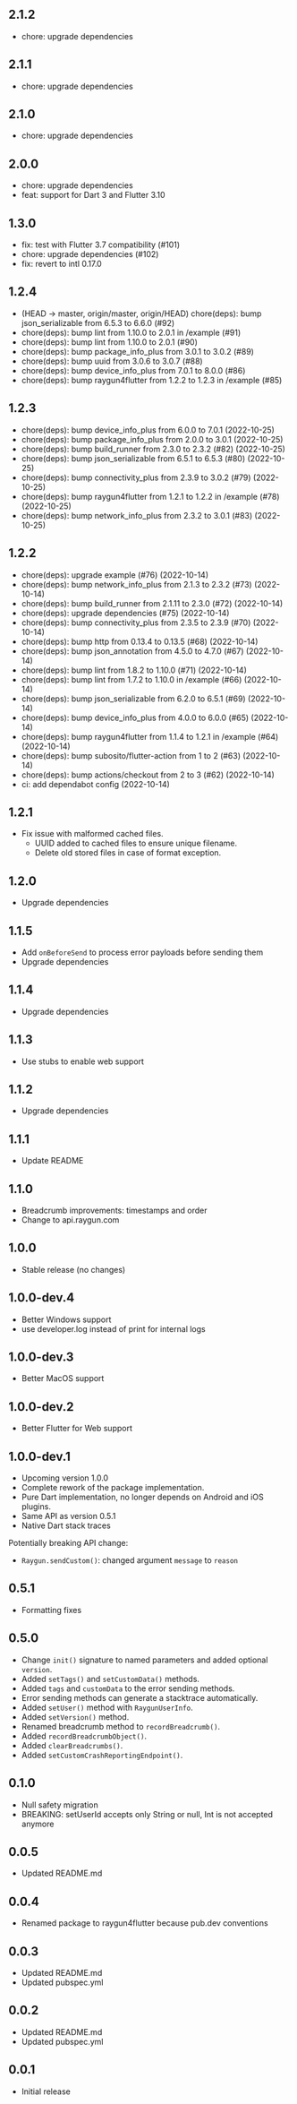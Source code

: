 ## 2.1.2

* chore: upgrade dependencies

## 2.1.1

* chore: upgrade dependencies

## 2.1.0

* chore: upgrade dependencies

## 2.0.0

* chore: upgrade dependencies
* feat: support for Dart 3 and Flutter 3.10

## 1.3.0

* fix: test with Flutter 3.7 compatibility (#101)
* chore: upgrade dependencies (#102)
* fix: revert to intl 0.17.0

## 1.2.4

*  (HEAD -> master, origin/master, origin/HEAD) chore(deps): bump json_serializable from 6.5.3 to 6.6.0 (#92)
*  chore(deps): bump lint from 1.10.0 to 2.0.1 in /example (#91)
*  chore(deps): bump lint from 1.10.0 to 2.0.1 (#90)
*  chore(deps): bump package_info_plus from 3.0.1 to 3.0.2 (#89)
*  chore(deps): bump uuid from 3.0.6 to 3.0.7 (#88)
*  chore(deps): bump device_info_plus from 7.0.1 to 8.0.0 (#86)
*  chore(deps): bump raygun4flutter from 1.2.2 to 1.2.3 in /example (#85)

## 1.2.3

* chore(deps): bump device_info_plus from 6.0.0 to 7.0.1  (2022-10-25)
* chore(deps): bump package_info_plus from 2.0.0 to 3.0.1  (2022-10-25)
* chore(deps): bump build_runner from 2.3.0 to 2.3.2 (#82) (2022-10-25)
* chore(deps): bump json_serializable from 6.5.1 to 6.5.3 (#80) (2022-10-25)
* chore(deps): bump connectivity_plus from 2.3.9 to 3.0.2 (#79) (2022-10-25)
* chore(deps): bump raygun4flutter from 1.2.1 to 1.2.2 in /example (#78) (2022-10-25)
* chore(deps): bump network_info_plus from 2.3.2 to 3.0.1 (#83) (2022-10-25)

## 1.2.2

* chore(deps): upgrade example (#76) (2022-10-14)
* chore(deps): bump network_info_plus from 2.1.3 to 2.3.2 (#73) (2022-10-14)
* chore(deps): bump build_runner from 2.1.11 to 2.3.0 (#72) (2022-10-14)
* chore(deps): upgrade dependencies (#75) (2022-10-14)
* chore(deps): bump connectivity_plus from 2.3.5 to 2.3.9 (#70) (2022-10-14)
* chore(deps): bump http from 0.13.4 to 0.13.5 (#68) (2022-10-14)
* chore(deps): bump json_annotation from 4.5.0 to 4.7.0 (#67) (2022-10-14)
* chore(deps): bump lint from 1.8.2 to 1.10.0 (#71) (2022-10-14)
* chore(deps): bump lint from 1.7.2 to 1.10.0 in /example (#66) (2022-10-14)
* chore(deps): bump json_serializable from 6.2.0 to 6.5.1 (#69) (2022-10-14)
* chore(deps): bump device_info_plus from 4.0.0 to 6.0.0 (#65) (2022-10-14)
* chore(deps): bump raygun4flutter from 1.1.4 to 1.2.1 in /example (#64) (2022-10-14)
* chore(deps): bump subosito/flutter-action from 1 to 2 (#63) (2022-10-14)
* chore(deps): bump actions/checkout from 2 to 3 (#62) (2022-10-14)
* ci: add dependabot config (2022-10-14)

## 1.2.1

* Fix issue with malformed cached files.
  * UUID added to cached files to ensure unique filename.
  * Delete old stored files in case of format exception.

## 1.2.0

* Upgrade dependencies

## 1.1.5

* Add `onBeforeSend` to process error payloads before sending them
* Upgrade dependencies

## 1.1.4

* Upgrade dependencies

## 1.1.3

* Use stubs to enable web support

## 1.1.2

* Upgrade dependencies

## 1.1.1

* Update README

## 1.1.0

* Breadcrumb improvements: timestamps and order
* Change to api.raygun.com

## 1.0.0

* Stable release (no changes)

## 1.0.0-dev.4

* Better Windows support
* use developer.log instead of print for internal logs

## 1.0.0-dev.3

* Better MacOS support

## 1.0.0-dev.2

* Better Flutter for Web support

## 1.0.0-dev.1

* Upcoming version 1.0.0
* Complete rework of the package implementation.
* Pure Dart implementation, no longer depends on Android and iOS plugins.
* Same API as version 0.5.1
* Native Dart stack traces

Potentially breaking API change:

* `Raygun.sendCustom()`: changed argument `message` to `reason`

## 0.5.1

* Formatting fixes

## 0.5.0

* Change `init()` signature to named parameters and added optional `version`.
* Added `setTags()` and `setCustomData()` methods.
* Added `tags` and `customData` to the error sending methods.
* Error sending methods can generate a stacktrace automatically.
* Added `setUser()` method with `RaygunUserInfo`.
* Added `setVersion()` method.
* Renamed breadcrumb method to `recordBreadcrumb()`.
* Added `recordBreadcrumbObject()`.
* Added `clearBreadcrumbs()`.
* Added `setCustomCrashReportingEndpoint()`.

## 0.1.0

* Null safety migration
* BREAKING: setUserId accepts only String or null, Int is not accepted anymore

## 0.0.5

* Updated README.md

## 0.0.4

* Renamed package to raygun4flutter because pub.dev conventions

## 0.0.3

* Updated README.md
* Updated pubspec.yml

## 0.0.2

* Updated README.md
* Updated pubspec.yml

## 0.0.1

* Initial release
